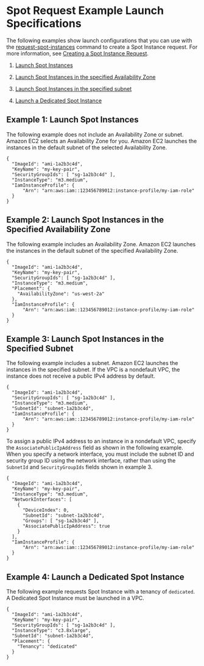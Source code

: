# Spot Request Example Launch Specifications<a name="spot-request-examples"></a>

The following examples show launch configurations that you can use with the [request\-spot\-instances](https://docs.aws.amazon.com/cli/latest/reference/ec2/request-spot-instances.html) command to create a Spot Instance request\. For more information, see [Creating a Spot Instance Request](spot-requests.md#using-spot-instances-request)\.

1. [Launch Spot Instances](#spot-launch-specification1)

1. [Launch Spot Instances in the specified Availability Zone](#spot-launch-specification2)

1. [Launch Spot Instances in the specified subnet](#spot-launch-specification3)

1. [Launch a Dedicated Spot Instance](#spot-launch-specification4)

## Example 1: Launch Spot Instances<a name="spot-launch-specification1"></a>

The following example does not include an Availability Zone or subnet\. Amazon EC2 selects an Availability Zone for you\. Amazon EC2 launches the instances in the default subnet of the selected Availability Zone\.

```
{
  "ImageId": "ami-1a2b3c4d",
  "KeyName": "my-key-pair",
  "SecurityGroupIds": [ "sg-1a2b3c4d" ],
  "InstanceType": "m3.medium",
  "IamInstanceProfile": {
      "Arn": "arn:aws:iam::123456789012:instance-profile/my-iam-role"
  }
}
```

## Example 2: Launch Spot Instances in the Specified Availability Zone<a name="spot-launch-specification2"></a>

The following example includes an Availability Zone\. Amazon EC2 launches the instances in the default subnet of the specified Availability Zone\.

```
{
  "ImageId": "ami-1a2b3c4d",
  "KeyName": "my-key-pair",
  "SecurityGroupIds": [ "sg-1a2b3c4d" ],
  "InstanceType": "m3.medium",
  "Placement": {
    "AvailabilityZone": "us-west-2a"
  },
  "IamInstanceProfile": {
      "Arn": "arn:aws:iam::123456789012:instance-profile/my-iam-role"
  }
}
```

## Example 3: Launch Spot Instances in the Specified Subnet<a name="spot-launch-specification3"></a>

The following example includes a subnet\. Amazon EC2 launches the instances in the specified subnet\. If the VPC is a nondefault VPC, the instance does not receive a public IPv4 address by default\.

```
{
  "ImageId": "ami-1a2b3c4d",
  "SecurityGroupIds": [ "sg-1a2b3c4d" ],
  "InstanceType": "m3.medium",
  "SubnetId": "subnet-1a2b3c4d",
  "IamInstanceProfile": {
      "Arn": "arn:aws:iam::123456789012:instance-profile/my-iam-role"
  }
}
```

To assign a public IPv4 address to an instance in a nondefault VPC, specify the `AssociatePublicIpAddress` field as shown in the following example\. When you specify a network interface, you must include the subnet ID and security group ID using the network interface, rather than using the `SubnetId` and `SecurityGroupIds` fields shown in example 3\.

```
{
  "ImageId": "ami-1a2b3c4d",
  "KeyName": "my-key-pair",
  "InstanceType": "m3.medium",
  "NetworkInterfaces": [
    {
      "DeviceIndex": 0,
      "SubnetId": "subnet-1a2b3c4d",
      "Groups": [ "sg-1a2b3c4d" ],
      "AssociatePublicIpAddress": true
    }
  ],
  "IamInstanceProfile": {
      "Arn": "arn:aws:iam::123456789012:instance-profile/my-iam-role"
  }
}
```

## Example 4: Launch a Dedicated Spot Instance<a name="spot-launch-specification4"></a>

The following example requests Spot Instance with a tenancy of `dedicated`\. A Dedicated Spot Instance must be launched in a VPC\.

```
{
  "ImageId": "ami-1a2b3c4d",
  "KeyName": "my-key-pair",
  "SecurityGroupIds": [ "sg-1a2b3c4d" ],
  "InstanceType": "c3.8xlarge",
  "SubnetId": "subnet-1a2b3c4d",
  "Placement": {
    "Tenancy": "dedicated"
  }
}
```